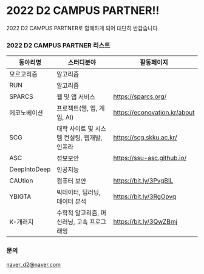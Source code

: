 # 2022 D2 CAMPUS PARTNER!!

2022 D2 CAMPUS PARTNER로 함께하게 되어 대단히 반갑습니다.

### 2022 D2 CAMPUS PARTNER 리스트

동아리명|스터디분야|활동페이지
--------------|----------|----------
모르고리즘| 알고리즘 | 
RUN | 알고리즘 | 
SPARCS |웹 및 앱 서비스 | https://sparcs.org/
에코노베이션 | 프로젝트(웹, 앱, 게임, AI)| https://econovation.kr/about
SCG | 대학 사이트 및 시스템 컨설팅, 웹개발, 인프라 | https://scg.skku.ac.kr/ 
ASC | 정보보안 | https://ssu-asc.github.io/
DeepIntoDeep | 인공지능 | 
CAUtion | 컴퓨터 보안| https://bit.ly/3PvgBIL
YBIGTA | 빅데이터, 딥러닝, 데이터 분석 | https://bit.ly/3RgOpvq
K-개러지 | 수학적 알고리즘, 머신러닝, 고속 프로그래밍 | https://bit.ly/3QwZBmj


### 문의
naver_d2@naver.com
